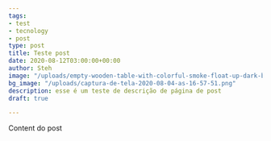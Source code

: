 ```yaml
---
tags:
- test
- tecnology
- post
type: post
title: Teste post
date: 2020-08-12T03:00:00+00:00
author: Steh
image: "/uploads/empty-wooden-table-with-colorful-smoke-float-up-dark-background_68495-150.jpg"
bg_image: "/uploads/captura-de-tela-2020-08-04-as-16-57-51.png"
description: esse é um teste de descrição de página de post
draft: true

---
```

Content do post